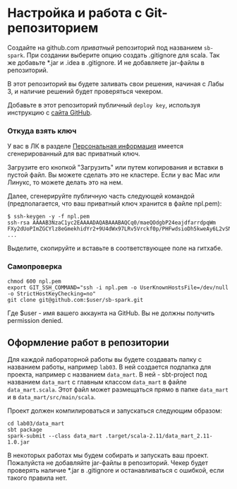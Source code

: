 # Настройка и работа с Git-репозиторием

Создайте на github.com _приватный_ репозиторий под названием `sb-spark`. При создании выберите опцию создать .gitignore для scala. Так же добавьте *.jar и .idea в .gitignore. И не добавляете jar-файлы в репозиторий.

В этот репозиторий вы будете заливать свои решения, начиная с Лабы 3, и наличие решений будет проверяться чекером.

Добавьте в этот репозиторий публичный `deploy key`, используя инструкцию с [сайта GitHub](https://developer.github.com/v3/guides/managing-deploy-keys/#deploy-keys).

### Откуда взять ключ

У вас в ЛК в разделе [Персональная информация](https://lk-spark-de.newprolab.com/access) имеется сгенерированный для вас приватный ключ.

Загрузите его кнопкой "Загрузить" или путем копирования и вставки в пустой файл. Вы можете сделать это не кластере. Если у вас Мас или Линукс, то можете делать это на нем.

Далее, сгенерируйте публичную часть следующей командой (предполагается, что ваш приватный ключ хранится в файле npl.pem):

```
$ ssh-keygen -y -f npl.pem
ssh-rsa AAAAB3NzaC1yc2EAAAADAQABAAABAQCq0/maeQOdgbP24eajdfarrdpqWm
FXy2dUoPImZGCYlz8eGmekhidYr2+9U4dWx97LRv5Vrckf0p/PHFwdsioDh5kweAy6L2vSN4qJ8nf6mwJ9OnWlV+C6
...
```

Выделите, скопируйте и вставьте в соответствующее поле на гитхабе.

### Самопроверка

```
chmod 600 npl.pem
export GIT_SSH_COMMAND="ssh -i npl.pem -o UserKnownHostsFile=/dev/null -o StrictHostKeyChecking=no"
git clone git@github.com:$user/sb-spark.git
```
Где $user - имя вашего аккаунта на GitHub.
Вы не должны получить permission denied.

## Оформление работ в репозитории

Для каждой лабораторной работы вы будете создавать папку с названием работы, например `lab03`. В ней создается подпапка для проекта, например с названием `data_mart`. В ней - sbt-project под названием `data_mart` с главным классом `data_mart` в файле `data_mart.scala`. Этот файл может размещаться прямо в папке `data_mart` и в `data_mart/src/main/scala`.

Проект должен компилироваться и запускаться следующим образом:

```
cd lab03/data_mart
sbt package
spark-submit --class data_mart .target/scala-2.11/data_mart_2.11-1.0.jar 
```

В некоторых работах мы будем собирать и запускать ваш проект. Пожалуйста не добавляйте jar-файлы в репозиторий. Чекер будет проверять наличие *.jar в .gitignore и останавливаться с ошибкой, если такого правила нет.
